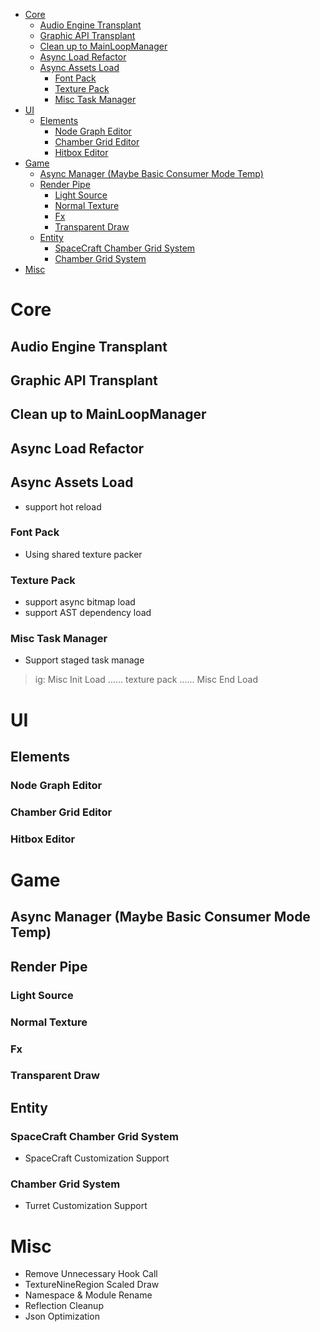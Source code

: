 <!-- TOC -->
* [Core](#core)
  * [Audio Engine Transplant](#audio-engine-transplant)
  * [Graphic API Transplant](#graphic-api-transplant)
  * [Clean up to MainLoopManager](#clean-up-to-mainloopmanager)
  * [Async Load Refactor](#async-load-refactor)
  * [Async Assets Load](#async-assets-load)
    * [Font Pack](#font-pack)
    * [Texture Pack](#texture-pack)
    * [Misc Task Manager](#misc-task-manager)
* [UI](#ui)
  * [Elements](#elements)
    * [Node Graph Editor](#node-graph-editor)
    * [Chamber Grid Editor](#chamber-grid-editor)
    * [Hitbox Editor](#hitbox-editor)
* [Game](#game)
  * [Async Manager (Maybe Basic Consumer Mode Temp)](#async-manager-maybe-basic-consumer-mode-temp)
  * [Render Pipe](#render-pipe)
    * [Light Source](#light-source)
    * [Normal Texture](#normal-texture)
    * [Fx](#fx)
    * [Transparent Draw](#transparent-draw)
  * [Entity](#entity)
    * [SpaceCraft Chamber Grid System](#spacecraft-chamber-grid-system)
    * [Chamber Grid System](#chamber-grid-system)
* [Misc](#misc)
<!-- TOC -->

# Core

## Audio Engine Transplant

## Graphic API Transplant

## Clean up to MainLoopManager

## Async Load Refactor
## Async Assets Load
* support hot reload 

### Font Pack
* Using shared texture packer

### Texture Pack
* support async bitmap load
* support AST dependency load

### Misc Task Manager
* Support staged task manage
> ig: Misc Init Load ...<tasks>... texture pack ...<tasks>... Misc End Load 

# UI
## Elements
### Node Graph Editor
### Chamber Grid Editor
### Hitbox Editor

# Game
## Async Manager (Maybe Basic Consumer Mode Temp)

## Render Pipe
### Light Source
### Normal Texture
### Fx
### Transparent Draw

## Entity
### SpaceCraft Chamber Grid System
* SpaceCraft Customization Support 
### Chamber Grid System
* Turret Customization Support

# Misc
* Remove Unnecessary Hook Call
* TextureNineRegion Scaled Draw
* Namespace & Module Rename
* Reflection Cleanup
* Json Optimization